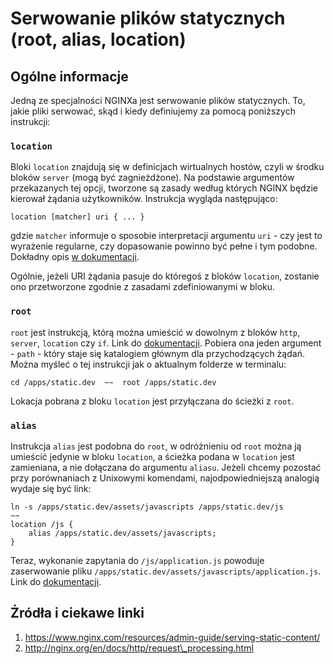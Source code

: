 Serwowanie plików statycznych (root, alias, location)
===========

Ogólne informacje
-----------

Jedną ze specjalności NGINXa jest serwowanie plików statycznych. To, jakie pliki serwować, skąd i kiedy definiujemy za pomocą poniższych instrukcji:

### `location`

Bloki `location` znajdują się w definicjach wirtualnych hostów, czyli w środku bloków `server` (mogą być zagnieżdżone). Na podstawie argumentów przekazanych tej opcji, tworzone są zasady według których NGINX będzie kierował żądania użytkowników. Instrukcja wygląda następująco:

    location [matcher] uri { ... }

gdzie `matcher` informuje o sposobie interpretacji argumentu `uri` - czy jest to wyrażenie regularne, czy dopasowanie powinno być pełne i tym podobne. Dokładny opis [w dokumentacji](http://nginx.org/en/docs/http/ngx_http_core_module.html#location).

Ogólnie, jeżeli URI żądania pasuje do któregoś z bloków `location`, zostanie ono przetworzone zgodnie z zasadami zdefiniowanymi w bloku.

### `root`

`root` jest instrukcją, którą można umieścić w dowolnym z bloków `http`, `server`, `location` czy `if`. Link do [dokumentacji](http://nginx.org/en/docs/http/ngx_http_core_module.html#root). Pobiera ona jeden argument - `path` - który staje się katalogiem głównym dla przychodzących żądań. Można myśleć o tej instrukcji jak o aktualnym folderze w terminalu:

    cd /apps/static.dev  ~~  root /apps/static.dev

Lokacja pobrana z bloku `location` jest przyłączana do ścieżki z `root`.

### `alias`

Instrukcja `alias` jest podobna do `root`, w odróżnieniu od `root` można ją umieścić jedynie w bloku `location`, a ścieżka podana w `location` jest zamieniana, a nie dołączana do argumentu `aliasu`. Jeżeli chcemy pozostać przy porównaniach z Unixowymi komendami, najodpowiedniejszą analogią wydaje się być link:

    ln -s /apps/static.dev/assets/javascripts /apps/static.dev/js
    ~~
    location /js {
        alias /apps/static.dev/assets/javascripts;
    }

Teraz, wykonanie zapytania do `/js/application.js` powoduje zaserwowanie pliku `/apps/static.dev/assets/javascripts/application.js`. Link do [dokumentacji](http://nginx.org/en/docs/http/ngx_http_core_module.html#alias).

Żródła i ciekawe linki
-----------

1. https://www.nginx.com/resources/admin-guide/serving-static-content/
2. http://nginx.org/en/docs/http/request\_processing.html
